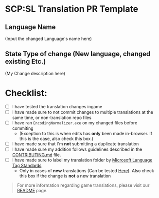 # **SCP:SL Translation PR Template**

## **Language Name**
(Input the changed Language's name here)

## **State Type of change (New language, changed existing Etc.)**
(My Change description here)

# **Checklist:**
- [ ] I have tested the translation changes ingame
- [ ] I have made sure to not commit changes to multiple translations at the same time, or non-translation repo files
- [ ] I have ran `EncodingNormalizer.exe` on my changed files before commiting 
   -  (Exception to this is when edits has __only__ been made in-browser. If this is the case, also check this box.)
- [ ] I have made sure that I'm **not** submitting a duplicate translation 
- [ ] I have made sure my addition follows guidelines described in the [CONTRIBUTING.md](https://github.com/northwood-studios/SCPSL-Translations/blob/master/README.md) file.
- [ ] I have made sure to label my translation folder by [Microsoft Language Tag Standards](https://docs.microsoft.com/en-us/openspecs/windows_protocols/ms-lcid/a9eac961-e77d-41a6-90a5-ce1a8b0cdb9c)
   - Only in cases of **new** translations (Can be tested [Here](https://rextester.com/WDXPS97501)). Also check this box if the change is **not** a new translation
> For more information regarding game translations, please visit our [README](https://github.com/northwood-studios/SCPSL-Translations/blob/master/README.md) page.
